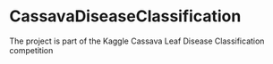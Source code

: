 # CassavaDiseaseClassification
The project is part of the Kaggle Cassava Leaf Disease Classification competition
